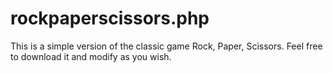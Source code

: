 # rockpaperscissors.php

This is a simple version of the classic game Rock, Paper, Scissors.  Feel free to download it and modify as you wish.

